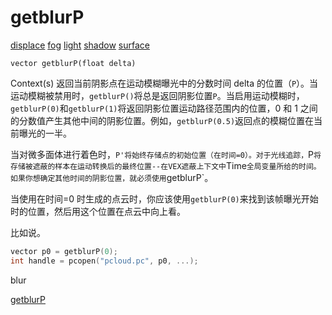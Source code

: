 # getblurP

[displace](../contexts/displace.html)
[fog](../contexts/fog.html)
[light](../contexts/light.html)
[shadow](../contexts/shadow.html)
[surface](../contexts/surface.html)

`vector getblurP(float delta)`

Context(s) 返回当前阴影点在运动模糊曝光中的分数时间 delta 的位置（`P`）。当运动模糊被禁用时，`getblurP()`将总是返回阴影位置`P`。当启用运动模糊时，`getblurP(0)`和`getblurP(1)`将返回阴影位置运动路径范围内的位置，0 和 1 之间的分数值产生其他中间的阴影位置。例如，`getblurP(0.5)`返回点的模糊位置在当前曝光的一半。

当对微多面体进行着色时，`P'将始终存储点的初始位置（在时间=0）。对于光线追踪，`P`将存储被遮蔽的样本在运动转换后的最终位置--在VEX遮蔽上下文中`Time`全局变量所给的时间。如果你想确定其他时间的阴影位置，就必须使用`getblurP`。

当使用在时间=0 时生成的点云时，你应该使用`getblurP(0)`来找到该帧曝光开始时的位置，然后用这个位置在点云中向上看。

比如说。

```c
vector p0 = getblurP(0);
int handle = pcopen("pcloud.pc", p0, ...);
```

blur

[getblurP](getblurP.html)
